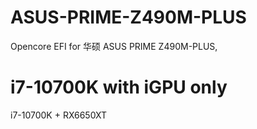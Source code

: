 # ASUS-PRIME-Z490M-PLUS
Opencore EFI for 华硕 ASUS PRIME Z490M-PLUS, 
# i7-10700K with iGPU only
i7-10700K + RX6650XT

